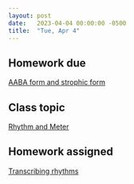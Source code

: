 ```yaml
---
layout: post
date:   2023-04-04 00:00:00 -0500
title:  "Tue, Apr 4"
---
```


## Homework due

[AABA form and strophic form](https://viva.pressbooks.pub/openmusictheory/chapter/aaba-and-strophic-form/#assignments)

## Class topic

[Rhythm and Meter](https://viva.pressbooks.pub/openmusictheory/chapter/rhythm-and-meter-in-pop-music/)

## Homework assigned

[Transcribing rhythms](https://viva.pressbooks.pub/openmusictheory/chapter/rhythm-and-meter-in-pop-music/#assignments)

